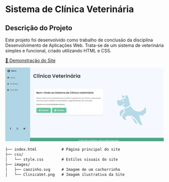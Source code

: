 # Sistema de Clínica Veterinária

## Descrição do Projeto

Este projeto foi desenvolvido como trabalho de conclusão da disciplina Desenvolvimento de Aplicações Web. Trata-se de um sistema de veterinária simples e funcional, criado utilizando HTML e CSS.

[🎥 Demonstração do Site](https://drive.google.com/file/d/1J95Del_eWY0F_KagKmvijoYCgtFKIFcw/view?usp=sharing)

![Imagem da Clínica Veterinária](images/ClinicaVet.png)

```plaintext
├── index.html           # Página principal do site
├── css/
│   └── style.css        # Estilos visuais do site
├── images/
│   ├── caozinho.svg     # Imagem de um cachorrinho
│   └── ClinicaVet.png   # Imagem ilustrativa da Site
